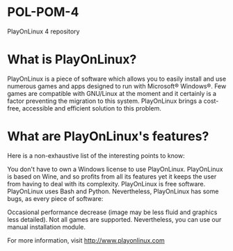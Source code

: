 POL-POM-4
=========

PlayOnLinux 4 repository


What is PlayOnLinux?
=====================

PlayOnLinux is a piece of software which allows you to easily install and use numerous games and apps designed to run with Microsoft® Windows®.
Few games are compatible with GNU/Linux at the moment and it certainly is a factor preventing the migration to this system. PlayOnLinux brings a cost-free, accessible and efficient solution to this problem.


What are PlayOnLinux's features?
================================

Here is a non-exhaustive list of the interesting points to know:

You don't have to own a Windows license to use PlayOnLinux.
PlayOnLinux is based on Wine, and so profits from all its features yet it keeps the user from having to deal with its complexity.
PlayOnLinux is free software.
PlayOnLinux uses Bash and Python.
Nevertheless, PlayOnLinux has some bugs, as every piece of software:

Occasional performance decrease (image may be less fluid and graphics less detailed).
Not all games are supported. Nevertheless, you can use our manual installation module.

For more information, visit http://www.playonlinux.com
